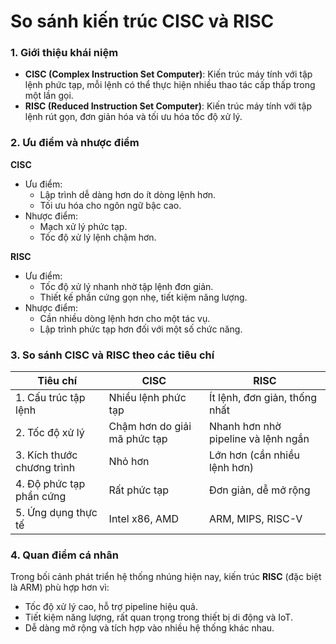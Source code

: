 # So sánh kiến trúc CISC và RISC

### 1. Giới thiệu khái niệm
- **CISC (Complex Instruction Set Computer)**: Kiến trúc máy tính với tập lệnh phức tạp, mỗi lệnh có thể thực hiện nhiều thao tác cấp thấp trong một lần gọi.
- **RISC (Reduced Instruction Set Computer)**: Kiến trúc máy tính với tập lệnh rút gọn, đơn giản hóa và tối ưu hóa tốc độ xử lý.

### 2. Ưu điểm và nhược điểm

**CISC**
- Ưu điểm:  
  - Lập trình dễ dàng hơn do ít dòng lệnh hơn.  
  - Tối ưu hóa cho ngôn ngữ bậc cao.  
- Nhược điểm:  
  - Mạch xử lý phức tạp.  
  - Tốc độ xử lý lệnh chậm hơn.  

**RISC**
- Ưu điểm:  
  - Tốc độ xử lý nhanh nhờ tập lệnh đơn giản.  
  - Thiết kế phần cứng gọn nhẹ, tiết kiệm năng lượng.  
- Nhược điểm:  
  - Cần nhiều dòng lệnh hơn cho một tác vụ.  
  - Lập trình phức tạp hơn đối với một số chức năng.  

### 3. So sánh CISC và RISC theo các tiêu chí

| Tiêu chí                     | CISC                                | RISC                                 |
|-------------------------------|--------------------------------------|---------------------------------------|
| 1. Cấu trúc tập lệnh          | Nhiều lệnh phức tạp                  | Ít lệnh, đơn giản, thống nhất         |
| 2. Tốc độ xử lý               | Chậm hơn do giải mã phức tạp         | Nhanh hơn nhờ pipeline và lệnh ngắn   |
| 3. Kích thước chương trình    | Nhỏ hơn                              | Lớn hơn (cần nhiều lệnh hơn)          |
| 4. Độ phức tạp phần cứng      | Rất phức tạp                         | Đơn giản, dễ mở rộng                  |
| 5. Ứng dụng thực tế           | Intel x86, AMD                      | ARM, MIPS, RISC-V                     |

### 4. Quan điểm cá nhân
Trong bối cảnh phát triển hệ thống nhúng hiện nay, kiến trúc **RISC** (đặc biệt là ARM) phù hợp hơn vì:  
- Tốc độ xử lý cao, hỗ trợ pipeline hiệu quả.  
- Tiết kiệm năng lượng, rất quan trọng trong thiết bị di động và IoT.  
- Dễ dàng mở rộng và tích hợp vào nhiều hệ thống khác nhau.  
